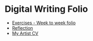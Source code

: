 # Digital Writing Folio

 - [Exercises - Week to week folio](exercises.md)
 - [Reflection](reflection.md)
 - [My Artist CV](Artistcv.md)
